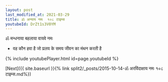 ```yaml
---
layout: post
last_modified_at: 2021-03-29
title: ॐ अन्याय नमः  १०८ टाइम्स
youtubeId: DrZt1s3V0YM
---
```

 
 
 ॐ मन्धनाया बहलाया वायवे नमः  
 
 -  वह कौन हवा है जो प्रलय के समय जीवन का मंथन करती है 
 
  
 
  
 
 
 
 
 
 


{% include youtubePlayer.html id=page.youtubeId %}
 
[Next]({{ site.baseurl }}{% link  split2/_posts/2015-10-14-ॐ अरविंदाक्षाय नमः १०८ टाइम्स.md%})
 
